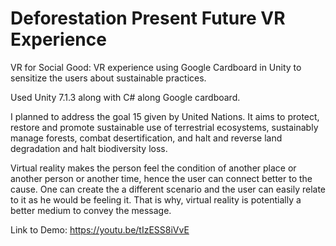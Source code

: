 # Deforestation Present Future VR Experience
VR for Social Good: VR experience using Google Cardboard in Unity to sensitize the users about sustainable practices.

Used Unity 7.1.3 along with C# along Google cardboard. 

I planned to address the goal 15 given by United Nations. It aims to protect, restore and promote sustainable use of terrestrial ecosystems, sustainably manage forests, combat desertification, and halt and reverse land degradation and halt biodiversity loss.

Virtual reality makes the person feel the condition of another place or another person or another time, hence the user can connect better to the cause. One can create the a different scenario and the user can easily relate to it as he would be feeling it. That is why, virtual reality is potentially a better medium to convey the message.

Link to Demo: https://youtu.be/tIzESS8iVvE

